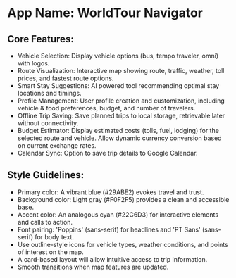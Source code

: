 # **App Name**: WorldTour Navigator

## Core Features:

- Vehicle Selection: Display vehicle options (bus, tempo traveler, omni) with logos.
- Route Visualization: Interactive map showing route, traffic, weather, toll prices, and fastest route options.
- Smart Stay Suggestions: AI powered tool recommending optimal stay locations and timings.
- Profile Management: User profile creation and customization, including vehicle & food preferences, budget, and number of travelers.
- Offline Trip Saving: Save planned trips to local storage, retrievable later without connectivity.
- Budget Estimator: Display estimated costs (tolls, fuel, lodging) for the selected route and vehicle. Allow dynamic currency conversion based on current exchange rates.
- Calendar Sync: Option to save trip details to Google Calendar.

## Style Guidelines:

- Primary color: A vibrant blue (#29ABE2) evokes travel and trust.
- Background color: Light gray (#F0F2F5) provides a clean and accessible base.
- Accent color: An analogous cyan (#22C6D3) for interactive elements and calls to action.
- Font pairing: 'Poppins' (sans-serif) for headlines and 'PT Sans' (sans-serif) for body text.
- Use outline-style icons for vehicle types, weather conditions, and points of interest on the map.
- A card-based layout will allow intuitive access to trip information.
- Smooth transitions when map features are updated.